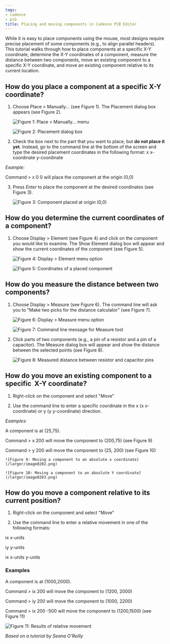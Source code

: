 ```yaml
---
tags:
- cadence
- pcb
title: Placing and moving components in Cadence PCB Editor
---
```


While it is easy to place components using the mouse, most designs require precise placement of some components (e.g., to align parallel headers). This tutorial walks through how to place components at a specific X-Y coordinate, determine the X-Y coordinates of a component, measure the distance between two components, move an existing component to a specific X-Y coordinate, and move an existing component relative to its current location.

## How do you place a component at a specific X-Y coordinate?

1.  Choose Place > Manually... (see Figure 1). The Placement dialog box appears (see Figure 2).

    ![Figure 1: Place > Manually... menu](/larger/image0194.png)

    ![Figure 2: Placement dialog box](/larger/image0195.png)

2.  Check the box next to the part that you want to place, but **do not place it yet**. Instead, go to the command line at the bottom of the screen and type the desired placement coordinates in the following format: x x-coordinate y-coordinate

*Example:*

Command > x 0 0 will place the component at the origin (0,0)

3.  Press *Enter* to place the component at the desired coordinates (see Figure 3).

    ![  Figure 3: Component placed at origin (0,0)](/larger/image0196.png)

## How do you determine the current coordinates of a component?

1.  Choose Display > Element (see Figure 4) and click on the component you would like to examine. The Show Element dialog box will appear and show the current coordinates of the component (see Figure 5).

    ![  Figure 4: Display > Element menu option](/larger/image0197.png)

    ![Figure 5: Coordinates of a placed component](/larger/image0198.png)
  
  
## How do you measure the distance between two components?

1.  Choose Display > Measure (see Figure 6). The command line will ask you to "Make two picks for the distance calculator" (see Figure 7).

    ![Figure 6: Display > Measure menu option](/larger/image0199.png)

    ![Figure 7: Command line message for Measure tool](/larger/image0200.png)
                 
  
2.  Click parts of two components (e.g., a pin of a resistor and a pin of a capacitor). The Measure dialog box will appear and show the distance between the selected points (see Figure 8).

    ![Figure 8: Measured distance between resistor and capacitor pins](/larger/image0201.png)
         
  
## How do you move an existing component to a specific  X-Y coordinate?

1.  Right-click on the component and select "Move"

2.  Use the command line to enter a specific coordinate in the x (x x-coordinate) or y (y y-coordinate) direction.

*Examples:*

A component is at (25,75).

Command > x 200 will move the component to (200,75) (see Figure 9)

Command > y 200 will move the component to (25, 200) (see Figure 10)

    ![Figure 9: Moving a component to an absolute x coordinate](/larger/image0202.png)

    ![Figure 10: Moving a component to an absolute Y coordinate](/larger/image0203.png)
        
  
## How do you move a component relative to its current position?

1.  Right-click on the component and select "Move"

2.  Use the command line to enter a relative movement in one of the following formats:

ix x-units

iy y-units

ix x-units y-units

### Examples

A component is at (1000,2000).

Command > ix 200 will move the component to (1200, 2000)

Command > iy 200 will move the component to (1000, 2200)

Command > ix 200 -500 will move the component to (1200,1500) (see Figure 11)

![Figure 11: Results of relative movement](/larger/image0204.png)

*Based on a tutorial by Seana O'Reilly*
